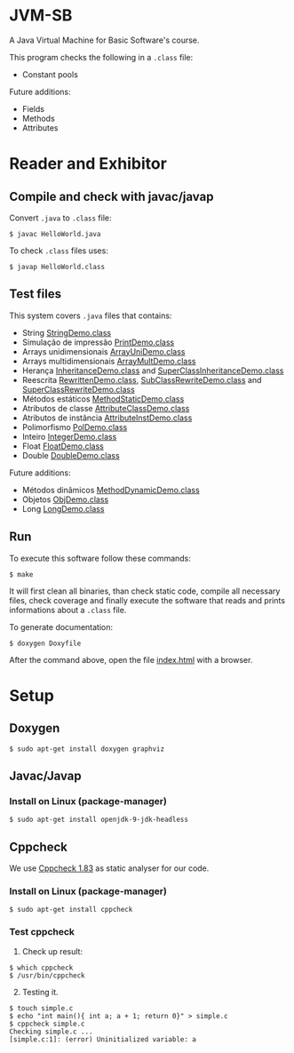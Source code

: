 # JVM-SB

A Java Virtual Machine for Basic Software's course.

This program checks the following in a ``.class`` file:
- Constant pools

Future additions:
- Fields
- Methods
- Attributes

# Reader and Exhibitor

## Compile and check with javac/javap

Convert ``.java`` to ``.class`` file:

```
$ javac HelloWorld.java
```

To check ``.class`` files uses:

```
$ javap HelloWorld.class
```

## Test files

This system covers ``.java`` files that contains:
- String [StringDemo.class](test/StringDemo.class)
- Simulação de impressão [PrintDemo.class](test/PrintDemo.class)
- Arrays unidimensionais [ArrayUniDemo.class](test/ArrayUniDemo.class)
- Arrays multidimensionais [ArrayMultDemo.class](test/ArrayMultDemo.class)
- Herança [InheritanceDemo.class](test/InheritanceDemo.class) and
  [SuperClassInheritanceDemo.class](test/SuperClassInheritanceDemo.class)
- Reescrita [RewrittenDemo.class](test/RewrittenDemo.class),
  [SubClassRewriteDemo.class](test/SubClassRewriteDemo.class) and
  [SuperClassRewriteDemo.class](test/SuperClassRewriteDemo.class)
- Métodos estáticos [MethodStaticDemo.class](test/MethodStaticDemo.class)
- Atributos de classe [AttributeClassDemo.class](test/AttributeClassDemo.class)
- Atributos de instância [AttributeInstDemo.class](test/AttributeInstDemo.class)
- Polimorfismo [PolDemo.class](test/PolDemo.class)
- Inteiro [IntegerDemo.class](test/IntegerDemo.class)
- Float [FloatDemo.class](test/FloatDemo.class)
- Double [DoubleDemo.class](test/DoubleDemo.class)

Future additions:
- Métodos dinâmicos [MethodDynamicDemo.class](test/MethodDynamicDemo.class)
- Objetos [ObjDemo.class](test/ObjDemo.class)
- Long [LongDemo.class](test/LongDemo.class)


## Run

To execute this software follow these commands:

```
$ make
```

It will first clean all binaries, than check static code, compile all necessary
files, check coverage and finally execute the software that reads and prints
informations about a ``.class`` file.

To generate documentation:

```
$ doxygen Doxyfile
```

After the command above, open the file [index.html](html/index.html) with a
browser.

# Setup

## Doxygen

```
$ sudo apt-get install doxygen graphviz
```

## Javac/Javap

### Install on Linux (package-manager)

```
$ sudo apt-get install openjdk-9-jdk-headless
```

## Cppcheck

We use [Cppcheck 1.83](http://cppcheck.sourceforge.net/) as static analyser for our code.

### Install on Linux (package-manager)

```
$ sudo apt-get install cppcheck
```

### Test cppcheck

1. Check up result:
```
$ which cppcheck
$ /usr/bin/cppcheck
```
2. Testing it.
```
$ touch simple.c
$ echo "int main(){ int a; a + 1; return 0}" > simple.c
$ cppcheck simple.c
Checking simple.c ...
[simple.c:1]: (error) Uninitialized variable: a
```
